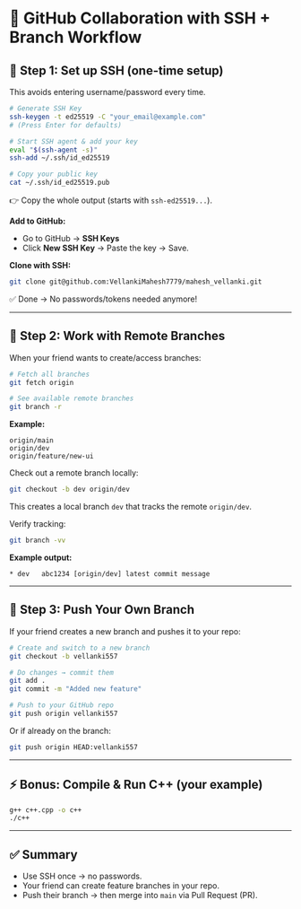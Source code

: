 # 🚀 GitHub Collaboration with SSH + Branch Workflow

## 🔑 Step 1: Set up SSH (one-time setup)
This avoids entering username/password every time.

```bash
# Generate SSH Key
ssh-keygen -t ed25519 -C "your_email@example.com"
# (Press Enter for defaults)

# Start SSH agent & add your key
eval "$(ssh-agent -s)"
ssh-add ~/.ssh/id_ed25519

# Copy your public key
cat ~/.ssh/id_ed25519.pub
```

👉 Copy the whole output (starts with `ssh-ed25519...`).  

**Add to GitHub:**  
- Go to GitHub → **SSH Keys**  
- Click **New SSH Key** → Paste the key → Save.  

**Clone with SSH:**
```bash
git clone git@github.com:VellankiMahesh7779/mahesh_vellanki.git
```

✅ Done → No passwords/tokens needed anymore!  

---

## 🌱 Step 2: Work with Remote Branches
When your friend wants to create/access branches:

```bash
# Fetch all branches
git fetch origin

# See available remote branches
git branch -r
```

**Example:**
```
origin/main
origin/dev
origin/feature/new-ui
```

Check out a remote branch locally:
```bash
git checkout -b dev origin/dev
```

This creates a local branch `dev` that tracks the remote `origin/dev`.

Verify tracking:
```bash
git branch -vv
```

**Example output:**
```
* dev   abc1234 [origin/dev] latest commit message
```

---

## 📝 Step 3: Push Your Own Branch
If your friend creates a new branch and pushes it to your repo:

```bash
# Create and switch to a new branch
git checkout -b vellanki557

# Do changes → commit them
git add .
git commit -m "Added new feature"

# Push to your GitHub repo
git push origin vellanki557
```

Or if already on the branch:
```bash
git push origin HEAD:vellanki557
```

---

## ⚡ Bonus: Compile & Run C++ (your example)

```bash
g++ c++.cpp -o c++
./c++
```

---

## ✅ Summary
- Use SSH once → no passwords.  
- Your friend can create feature branches in your repo.  
- Push their branch → then merge into `main` via Pull Request (PR).  
